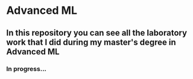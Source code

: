 # Advanced ML
## In this repository you can see all the laboratory work that I did during my master's degree in Advanced ML
### In progress...
